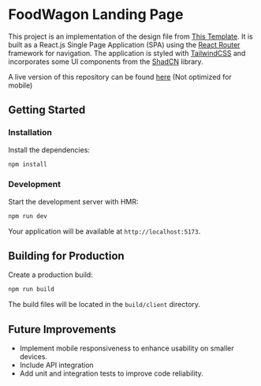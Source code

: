 # FoodWagon Landing Page

This project is an implementation of the design file from [This Template](https://www.figma.com/community/file/996012879169900959). It is built as a React.js Single Page Application (SPA) using the [React Router](https://reactrouter.com/) framework for navigation. The application is styled with [TailwindCSS](https://tailwindcss.com/) and incorporates some UI components from the [ShadCN](https://shadcn.dev/) library.

A live version of this repository can be found [here](https://francis-food-wagon.netlify.app/) (Not optimized for mobile)

## Getting Started

### Installation

Install the dependencies:

```bash
npm install
```

### Development

Start the development server with HMR:

```bash
npm run dev
```

Your application will be available at `http://localhost:5173`.

## Building for Production

Create a production build:

```bash
npm run build
```

The build files will be located in the `build/client` directory.

## Future Improvements

- Implement mobile responsiveness to enhance usability on smaller devices.
- Include API integration
- Add unit and integration tests to improve code reliability.
